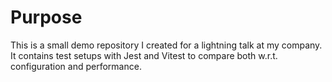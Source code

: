 Purpose
=======

This is a small demo repository I created for a lightning talk at my company. It contains test setups with Jest and Vitest to compare both w.r.t. configuration and performance.

